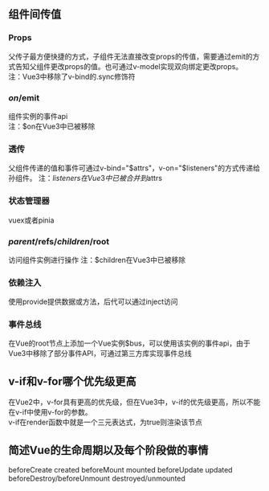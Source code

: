 ## 组件间传值
### Props
父传子最方便快捷的方式，子组件无法直接改变props的传值，需要通过emit的方式告知父组件更改props的值。也可通过v-model实现双向绑定更改props。  
注：Vue3中移除了v-bind的.sync修饰符
### $on/$emit
组件实例的事件api  
注：$on在Vue3中已被移除
### 透传
父组件传递的值和事件可通过v-bind="$attrs"，v-on="$listeners"的方式传递给孙组件。
注：$listeners在Vue3中已被合并到$attrs
### 状态管理器
vuex或者pinia
### $parent/$refs/$children/$root
访问组件实例进行操作
注：$children在Vue3中已被移除
### 依赖注入
使用provide提供数据或方法，后代可以通过inject访问
### 事件总线
在Vue的root节点上添加一个Vue实例$bus，可以使用该实例的事件api，由于Vue3中移除了部分事件API，可通过第三方库实现事件总线

## v-if和v-for哪个优先级更高
在Vue2中，v-for具有更高的优先级，但在Vue3中，v-if的优先级更高，所以不能在v-if中使用v-for的参数。  
v-if在render函数中就是一个三元表达式，为true则渲染该节点

## 简述Vue的生命周期以及每个阶段做的事情
beforeCreate
created
beforeMount
mounted
beforeUpdate
updated
beforeDestroy/beforeUnmount
destroyed/unmounted
